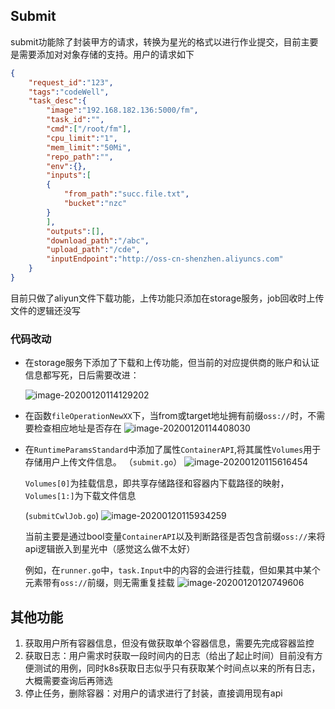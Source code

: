 ## Submit

submit功能除了封装甲方的请求，转换为星光的格式以进行作业提交，目前主要是需要添加对对象存储的支持。用户的请求如下

```json
{
	"request_id":"123",
	"tags":"codeWell",
	"task_desc":{
		"image":"192.168.182.136:5000/fm",
		"task_id":"",
		"cmd":["/root/fm"],
		"cpu_limit":"1",
		"mem_limit":"50Mi",
		"repo_path":"",
		"env":{},
		"inputs":[
		{
			"from_path":"succ.file.txt",
			"bucket":"nzc"
		}
		],
		"outputs":[],
		"download_path":"/abc",
		"upload_path":"/cde",
		"inputEndpoint":"http://oss-cn-shenzhen.aliyuncs.com"
	}
}
```

目前只做了aliyun文件下载功能，上传功能只添加在storage服务，job回收时上传文件的逻辑还没写

### 代码改动

* 在storage服务下添加了下载和上传功能，但当前的对应提供商的账户和认证信息都写死，日后需要改进：

  ![image-20200120114129202](D:\sysu\git\Note\starlight\文档\image-20200120114129202.png)

* 在函数`fileOperationNewXX`下，当from或target地址拥有前缀`oss://`时，不需要检查相应地址是否存在
  ![image-20200120114408030](D:\sysu\git\Note\starlight\文档\image-20200120114408030.png)

* 在`RuntimeParamsStandard`中添加了属性`ContainerAPI`,将其属性`Volumes`用于存储用户上传文件信息。
  （`submit.go`）
  ![image-20200120115616454](D:\sysu\git\Note\starlight\文档\image-20200120115616454.png)

  `Volumes[0]`为挂载信息，即共享存储路径和容器内下载路径的映射，`Volumes[1:]`为下载文件信息

  (`submitCwlJob.go`)
  ![image-20200120115934259](D:\sysu\git\Note\starlight\文档\image-20200120115934259.png)

  当前主要是通过bool变量`ContainerAPI`以及判断路径是否包含前缀`oss://`来将api逻辑嵌入到星光中（感觉这么做不太好）

  例如，在`runner.go`中，`task.Input`中的内容的会进行挂载，但如果其中某个元素带有`oss://`前缀，则无需重复挂载
  ![image-20200120120749606](D:\sysu\git\Note\starlight\文档\image-20200120120749606.png)

  

## 其他功能

1. 获取用户所有容器信息，但没有做获取单个容器信息，需要先完成容器监控
2. 获取日志：用户需求时获取一段时间内的日志（给出了起止时间）目前没有方便测试的用例，同时k8s获取日志似乎只有获取某个时间点以来的所有日志，大概需要查询后再筛选
3. 停止任务，删除容器：对用户的请求进行了封装，直接调用现有api

